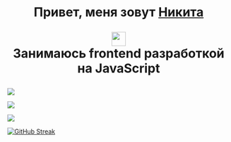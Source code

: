 <h1 align="center">Привет, меня зовут <a href="https://hh.ru/resume/c04bdaffff0b4d293e0039ed1f78766d457049" target="_blank">Никита</a> 

<img src="https://github.com/blackcater/blackcater/raw/main/images/Hi.gif" height="32"/><br>Занимаюсь frontend рaзработкой на JavaScript</h1>


<h3 align="center"></h3>

![](https://github-profile-summary-cards.vercel.app/api/cards/profile-details?username=Leksip&theme=solarized_dark)

![](https://github-profile-summary-cards.vercel.app/api/cards/most-commit-language?username=Leksip&theme=solarized_dark)

![](https://github-profile-summary-cards.vercel.app/api/cards/repos-per-language?username=Leksip&theme=solarized_dark)
 

[![GitHub Streak](https://streak-stats.demolab.com?user=Leksip&theme=tokyonight&locale=ru)](https://git.io/streak-stats)
